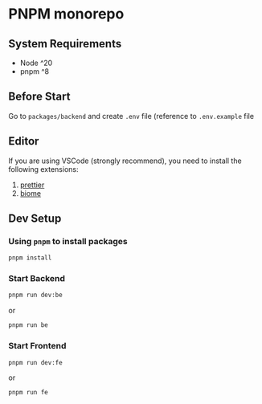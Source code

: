 # PNPM monorepo
## System Requirements
- Node ^20
- pnpm ^8

## Before Start
Go to `packages/backend` and create `.env` file (reference to `.env.example` file

## Editor
If you are using VSCode (strongly recommend), you need to install the following extensions:
1. [prettier](https://marketplace.visualstudio.com/items?itemName=esbenp.prettier-vscode)
2. [biome](https://marketplace.visualstudio.com/items?itemName=biomejs.biome)


## Dev Setup
### Using `pnpm` to install packages
  ```sh
  pnpm install
  ```

### Start Backend
  ```sh
  pnpm run dev:be
  ```
  or
  ```sh
  pnpm run be
  ```

### Start Frontend
  ```sh
  pnpm run dev:fe
  ```
  or
  ```sh
  pnpm run fe
  ```
